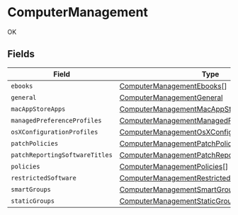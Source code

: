# ComputerManagement

OK


## Fields

| Field                                                                                                                     | Type                                                                                                                      | Required                                                                                                                  | Description                                                                                                               |
| ------------------------------------------------------------------------------------------------------------------------- | ------------------------------------------------------------------------------------------------------------------------- | ------------------------------------------------------------------------------------------------------------------------- | ------------------------------------------------------------------------------------------------------------------------- |
| `ebooks`                                                                                                                  | [ComputerManagementEbooks](../../models/shared/computermanagementebooks.md)[]                                             | :heavy_minus_sign:                                                                                                        | N/A                                                                                                                       |
| `general`                                                                                                                 | [ComputerManagementGeneral](../../models/shared/computermanagementgeneral.md)                                             | :heavy_minus_sign:                                                                                                        | N/A                                                                                                                       |
| `macAppStoreApps`                                                                                                         | [ComputerManagementMacAppStoreApps](../../models/shared/computermanagementmacappstoreapps.md)[]                           | :heavy_minus_sign:                                                                                                        | N/A                                                                                                                       |
| `managedPreferenceProfiles`                                                                                               | [ComputerManagementManagedPreferenceProfiles](../../models/shared/computermanagementmanagedpreferenceprofiles.md)[]       | :heavy_minus_sign:                                                                                                        | N/A                                                                                                                       |
| `osXConfigurationProfiles`                                                                                                | [ComputerManagementOsXConfigurationProfiles](../../models/shared/computermanagementosxconfigurationprofiles.md)[]         | :heavy_minus_sign:                                                                                                        | N/A                                                                                                                       |
| `patchPolicies`                                                                                                           | [ComputerManagementPatchPolicies](../../models/shared/computermanagementpatchpolicies.md)[]                               | :heavy_minus_sign:                                                                                                        | N/A                                                                                                                       |
| `patchReportingSoftwareTitles`                                                                                            | [ComputerManagementPatchReportingSoftwareTitles](../../models/shared/computermanagementpatchreportingsoftwaretitles.md)[] | :heavy_minus_sign:                                                                                                        | N/A                                                                                                                       |
| `policies`                                                                                                                | [ComputerManagementPolicies](../../models/shared/computermanagementpolicies.md)[]                                         | :heavy_minus_sign:                                                                                                        | N/A                                                                                                                       |
| `restrictedSoftware`                                                                                                      | [ComputerManagementRestrictedSoftware](../../models/shared/computermanagementrestrictedsoftware.md)[]                     | :heavy_minus_sign:                                                                                                        | N/A                                                                                                                       |
| `smartGroups`                                                                                                             | [ComputerManagementSmartGroups](../../models/shared/computermanagementsmartgroups.md)[]                                   | :heavy_minus_sign:                                                                                                        | N/A                                                                                                                       |
| `staticGroups`                                                                                                            | [ComputerManagementStaticGroups](../../models/shared/computermanagementstaticgroups.md)[]                                 | :heavy_minus_sign:                                                                                                        | N/A                                                                                                                       |
